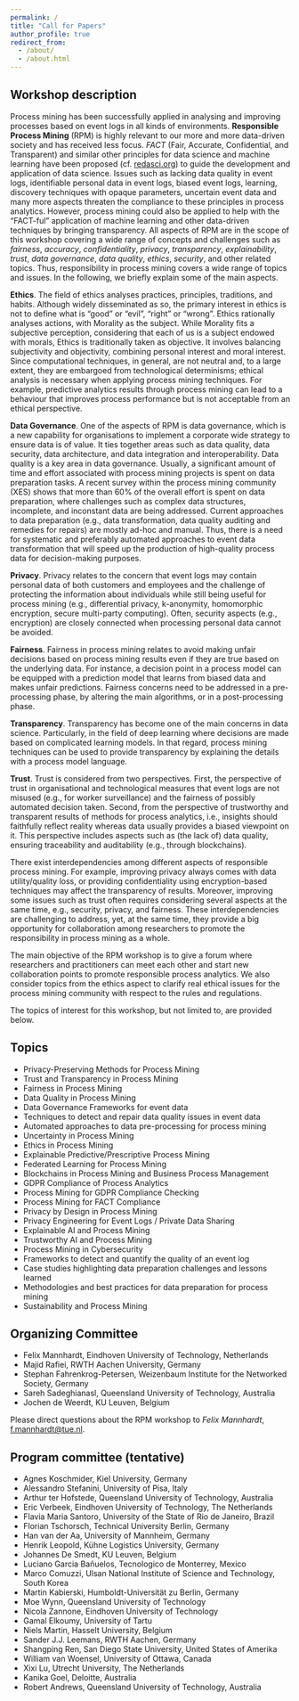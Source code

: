 ```yaml
---
permalink: /
title: "Call for Papers"
author_profile: true
redirect_from: 
  - /about/
  - /about.html
---
```


## Workshop description

Process mining has been successfully applied in analysing and improving processes based on event logs in all kinds of environments. **Responsible Process Mining** (RPM) is highly relevant to our more and more data-driven society and has received less focus. *FACT* (Fair, Accurate, Confidential, and Transparent) and similar other principles for data science and machine learning have been proposed (cf. [redasci.org](https://redasci.org)) to guide the development and application of data science. Issues such as lacking data quality in event logs, identifiable personal data in event logs, biased event logs, learning, discovery techniques with opaque parameters, uncertain event data and many more aspects threaten the compliance to these principles in process analytics. However, process mining could also be applied to help with the “FACT-ful” application of machine learning and other data-driven techniques by bringing transparency. All aspects of RPM are in the scope of this workshop covering a wide range of concepts and challenges such as *fairness*, *accuracy*, *confidentiality*, *privacy*, *transparency*, *explainability*, *trust*, *data governance*, *data quality*, *ethics*, *security*, and other related topics. Thus, responsibility in process mining covers a wide range of topics and issues. In the following, we briefly explain some of the main aspects.

**Ethics**. The field of ethics analyses practices, principles, traditions, and habits. Although widely disseminated as so, the primary interest in ethics is not to define what is “good” or “evil”, “right” or “wrong”. Ethics rationally analyses actions, with Morality as the subject. While Morality fits a subjective perception, considering that each of us is a subject endowed with morals, Ethics is traditionally taken as objective. It involves balancing subjectivity and objectivity, combining personal interest and moral interest. Since computational techniques, in general, are not neutral and, to a large extent, they are embargoed from technological determinisms; ethical analysis is necessary when applying process mining techniques. For example, predictive analytics results through process mining can lead to a behaviour that improves process performance but is not acceptable from an ethical perspective.

**Data Governance**. One of the aspects of RPM is data governance, which is a new capability for organisations to implement a corporate wide strategy to ensure data is of value. It ties together areas such as data quality, data security, data architecture, and data integration and interoperability. Data quality is a key area in data governance. Usually, a significant amount of time and effort associated with process mining projects is spent on data preparation tasks. A recent survey within the process mining community (XES) shows that more than 60% of the overall effort is spent on data preparation, where challenges such as complex data structures, incomplete, and inconstant data are being addressed. Current approaches to data preparation (e.g., data transformation, data quality auditing and remedies for repairs) are mostly ad-hoc and manual. Thus, there is a need for systematic and preferably automated approaches to event data transformation that will speed up the production of high-quality process data for decision-making purposes.

**Privacy**. Privacy relates to the concern that event logs may contain personal data of both customers and employees and the challenge of protecting the information about individuals while still being useful for process mining (e.g., differential privacy, k-anonymity, homomorphic encryption, secure multi-party computing). Often, security aspects (e.g., encryption) are closely connected when processing personal data cannot be avoided. 

**Fairness**. Fairness in process mining relates to avoid making unfair decisions based on process mining results even if they are true based on the underlying data. For instance, a decision point in a process model can be equipped with a prediction model that learns from biased data and makes unfair predictions. Fairness concerns need to be addressed in a pre-processing phase, by altering the main algorithms, or in a post-processing phase. 

**Transparency**. Transparency has become one of the main concerns in data science. Particularly, in the field of deep learning where decisions are made based on complicated learning models. In that regard, process mining techniques can be used to provide transparency by explaining the details with a process model language. 

**Trust**. Trust is considered from two perspectives. First, the perspective of trust in organisational and technological measures that event logs are not misused (e.g., for worker surveillance) and the fairness of possibly automated decision taken. Second, from the perspective of trustworthy and transparent results of methods for process analytics, i.e., insights should faithfully reflect reality whereas data usually provides a biased viewpoint on it. This perspective includes aspects such as (the lack of) data quality, ensuring traceability and auditability (e.g., through blockchains). 

There exist interdependencies among different aspects of responsible process mining. For example, improving privacy always comes with data utility/quality loss, or providing confidentiality using encryption-based techniques may affect the transparency of results. Moreover, improving some issues such as trust often requires considering several aspects at the same time, e.g., security, privacy, and fairness. These interdependencies are challenging to address, yet, at the same time, they provide a big opportunity for collaboration among researchers to promote the responsibility in process mining as a whole. 

The main objective of the RPM workshop is to give a forum where researchers and practitioners can meet each other and start new collaboration points to promote responsible process analytics. We also consider topics from the ethics aspect to clarify real ethical issues for the process mining community with respect to the rules and regulations.  

The topics of interest for this workshop, but not limited to, are provided below.

## Topics

*	Privacy-Preserving Methods for Process Mining
*	Trust and Transparency in Process Mining 
*	Fairness in Process Mining
*	Data Quality in Process Mining
*	Data Governance Frameworks for event data	
*	Techniques to detect and repair data quality issues in event data 
*	Automated approaches to data pre-processing for process mining
*	Uncertainty in Process Mining
*	Ethics in Process Mining
*	Explainable Predictive/Prescriptive Process Mining
*	Federated Learning for Process Mining 
*	Blockchains in Process Mining and Business Process Management
*	GDPR Compliance of Process Analytics 
*	Process Mining for GDPR Compliance Checking
*	Process Mining for FACT Compliance
*	Privacy by Design in Process Mining
*	Privacy Engineering for Event Logs / Private Data Sharing
*	Explainable AI and Process Mining
*	Trustworthy AI and Process Mining
*	Process Mining in Cybersecurity
*	Frameworks to detect and quantify the quality of an event log 
*	Case studies highlighting data preparation challenges and lessons learned
*	Methodologies and best practices for data preparation for process mining
*	Sustainability and Process Mining

## Organizing Committee
*	Felix Mannhardt, Eindhoven University of Technology, Netherlands
*	Majid Rafiei, RWTH Aachen University, Germany
*	Stephan Fahrenkrog-Petersen, Weizenbaum Institute for the Networked Society, Germany
*	Sareh Sadeghianasl, Queensland University of Technology, Australia
*	Jochen de Weerdt, KU Leuven, Belgium

Please direct questions about the RPM workshop to *Felix Mannhardt*, f.mannhardt@tue.nl.

## Program committee (tentative)

* 	Agnes Koschmider, Kiel University, Germany
*   Alessandro Stefanini, University of Pisa, Italy
*   Arthur ter Hofstede, Queensland University of Technology, Australia
*	Eric Verbeek, Eindhoven University of Technology, The Netherlands
*	Flavia Maria Santoro, University of the State of Rio de Janeiro, Brazil
* 	Florian Tschorsch, Technical University Berlin, Germany
*	Han van der Aa, University of Mannheim, Germany
*	Henrik Leopold, Kühne Logistics University, Germany
*	Johannes De Smedt, KU Leuven, Belgium
*	Luciano Garcia Bañuelos, Tecnologico de Monterrey, Mexico
*	Marco Comuzzi, Ulsan National Institute of Science and Technology, South Korea
*	Martin Kabierski, Humboldt-Universität zu Berlin, Germany
*	Moe Wynn, Queensland University of Technology
*	Nicola Zannone, Eindhoven University of Technology
*   Gamal Elkoumy, University of Tartu
*	Niels Martin, Hasselt University, Belgium
*	Sander J.J. Leemans, RWTH Aachen, Germany
*	Shangping Ren, San Diego State University, United States of Amerika
*	William van Woensel, University of Ottawa, Canada
*	Xixi Lu, Utrecht University, The Netherlands
*	Kanika Goel, Deloitte, Australia
*	Robert Andrews, Queensland University of Technology, Australia
